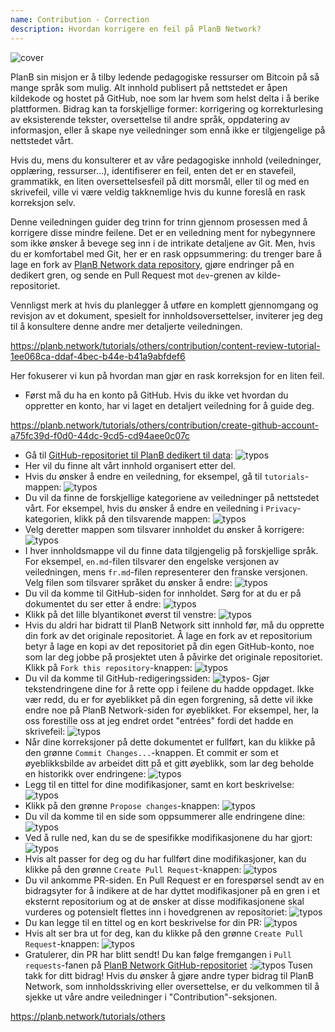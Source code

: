 ```yaml
---
name: Contribution - Correction
description: Hvordan korrigere en feil på PlanB Network?
---
```

![cover](assets/cover.webp)

PlanB sin misjon er å tilby ledende pedagogiske ressurser om Bitcoin på så mange språk som mulig. Alt innhold publisert på nettstedet er åpen kildekode og hostet på GitHub, noe som lar hvem som helst delta i å berike plattformen. Bidrag kan ta forskjellige former: korrigering og korrekturlesing av eksisterende tekster, oversettelse til andre språk, oppdatering av informasjon, eller å skape nye veiledninger som ennå ikke er tilgjengelige på nettstedet vårt.

Hvis du, mens du konsulterer et av våre pedagogiske innhold (veiledninger, opplæring, ressurser...), identifiserer en feil, enten det er en stavefeil, grammatikk, en liten oversettelsesfeil på ditt morsmål, eller til og med en skrivefeil, ville vi være veldig takknemlige hvis du kunne foreslå en rask korreksjon selv.

Denne veiledningen guider deg trinn for trinn gjennom prosessen med å korrigere disse mindre feilene. Det er en veiledning ment for nybegynnere som ikke ønsker å bevege seg inn i de intrikate detaljene av Git. Men, hvis du er komfortabel med Git, her er en rask oppsummering: du trenger bare å lage en fork av [PlanB Network data repository](https://github.com/DecouvreBitcoin/sovereign-university-data), gjøre endringer på en dedikert gren, og sende en Pull Request mot `dev`-grenen av kilde-repositoriet.

Vennligst merk at hvis du planlegger å utføre en komplett gjennomgang og revisjon av et dokument, spesielt for innholdsoversettelser, inviterer jeg deg til å konsultere denne andre mer detaljerte veiledningen.

https://planb.network/tutorials/others/contribution/content-review-tutorial-1ee068ca-ddaf-4bec-b44e-b41a9abfdef6

Her fokuserer vi kun på hvordan man gjør en rask korreksjon for en liten feil.

- Først må du ha en konto på GitHub. Hvis du ikke vet hvordan du oppretter en konto, har vi laget en detaljert veiledning for å guide deg.

https://planb.network/tutorials/others/contribution/create-github-account-a75fc39d-f0d0-44dc-9cd5-cd94aee0c07c


- Gå til [GitHub-repositoriet til PlanB dedikert til data](https://github.com/DecouvreBitcoin/sovereign-university-data):
![typos](assets/01.webp)
- Her vil du finne alt vårt innhold organisert etter del.
- Hvis du ønsker å endre en veiledning, for eksempel, gå til `tutorials`-mappen:
![typos](assets/02.webp)
- Du vil da finne de forskjellige kategoriene av veiledninger på nettstedet vårt. For eksempel, hvis du ønsker å endre en veiledning i `Privacy`-kategorien, klikk på den tilsvarende mappen:
![typos](assets/03.webp)
- Velg deretter mappen som tilsvarer innholdet du ønsker å korrigere:
![typos](assets/04.webp)
- I hver innholdsmappe vil du finne data tilgjengelig på forskjellige språk. For eksempel, `en.md`-filen tilsvarer den engelske versjonen av veiledningen, mens `fr.md`-filen representerer den franske versjonen. Velg filen som tilsvarer språket du ønsker å endre: ![typos](assets/05.webp)
- Du vil da komme til GitHub-siden for innholdet. Sørg for at du er på dokumentet du ser etter å endre: ![typos](assets/06.webp)
- Klikk på det lille blyantikonet øverst til venstre: ![typos](assets/07.webp)
- Hvis du aldri har bidratt til PlanB Network sitt innhold før, må du opprette din fork av det originale repositoriet. Å lage en fork av et repositorium betyr å lage en kopi av det repositoriet på din egen GitHub-konto, noe som lar deg jobbe på prosjektet uten å påvirke det originale repositoriet. Klikk på `Fork this repository`-knappen: ![typos](assets/08.webp)
- Du vil da komme til GitHub-redigeringssiden: ![typos](assets/09.webp)- Gjør tekstendringene dine for å rette opp i feilene du hadde oppdaget. Ikke vær redd, du er for øyeblikket på din egen forgrening, så dette vil ikke endre noe på PlanB Network-siden for øyeblikket. For eksempel, her, la oss forestille oss at jeg endret ordet "entrées" fordi det hadde en skrivefeil: ![typos](assets/10.webp)
- Når dine korreksjoner på dette dokumentet er fullført, kan du klikke på den grønne `Commit Changes...`-knappen. Et commit er som et øyeblikksbilde av arbeidet ditt på et gitt øyeblikk, som lar deg beholde en historikk over endringene: ![typos](assets/11.webp)
- Legg til en tittel for dine modifikasjoner, samt en kort beskrivelse: ![typos](assets/12.webp)
- Klikk på den grønne `Propose changes`-knappen: ![typos](assets/13.webp)
- Du vil da komme til en side som oppsummerer alle endringene dine: ![typos](assets/14.webp)
- Ved å rulle ned, kan du se de spesifikke modifikasjonene du har gjort: ![typos](assets/15.webp)
- Hvis alt passer for deg og du har fullført dine modifikasjoner, kan du klikke på den grønne `Create Pull Request`-knappen: ![typos](assets/16.webp)
- Du vil ankomme PR-siden. En Pull Request er en forespørsel sendt av en bidragsyter for å indikere at de har dyttet modifikasjoner på en gren i et eksternt repositorium og at de ønsker at disse modifikasjonene skal vurderes og potensielt flettes inn i hovedgrenen av repositoriet: ![typos](assets/17.webp)
- Du kan legge til en tittel og en kort beskrivelse for din PR: ![typos](assets/18.webp)
- Hvis alt ser bra ut for deg, kan du klikke på den grønne `Create Pull Request`-knappen: ![typos](assets/19.webp)
- Gratulerer, din PR har blitt sendt! Du kan følge fremgangen i `Pull requests`-fanen på [PlanB Network GitHub-repositoriet](https://github.com/DecouvreBitcoin/sovereign-university-data/pulls) :![typos](assets/20.webp)
Tusen takk for ditt bidrag! Hvis du ønsker å gjøre andre typer bidrag til PlanB Network, som innholdsskriving eller oversettelse, er du velkommen til å sjekke ut våre andre veiledninger i "Contribution"-seksjonen.

https://planb.network/tutorials/others